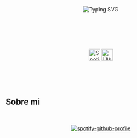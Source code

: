 <br><br><br><br>

<div align="center">
    <img src="https://readme-typing-svg.demolab.com?font=Bowlby+One+SC&size=21&duration=2000&pause=1300&color=5F1DAE&center=true&vCenter=true&width=435&lines=Hi+There%2C+I'm+Nicolas+%3A);A+Passionate+Developer;Software+Engineer;Full+Stack+Developer;Always+Learning+New+Things;Hola%2C+soy+Nicolas+%3A);Un+Developer+Apasionado;Ingeniero+De+Software;Full+Stack+Developer;Siempre+Aprendiendo+Cosas+Nuevas" alt="Typing SVG" />
</div>

<br><br><br><br>

<p align="center">
  <a href="https://open.spotify.com/user/31xr6mapjgtvmiwlrptm4cajadla">
    <img height="30" src="https://www.vectorlogo.zone/logos/spotify/spotify-icon.svg" alt="Spotify" title="Spotify" target="_blank">
  </a>
<a href="https://discord.com/channels/@me/983734077519708190">
    <img height="30" src="https://www.vectorlogo.zone/logos/discord/discord-tile.svg" alt="Discord" title="Discord" target="_blank"> 
  </a>
</p>

<br><br><br>

## Sobre mi

&nbsp;<div align="center">
  [![spotify-github-profile](https://spotify-github-profile.kittinanx.com/api/view?uid=31xr6mapjgtvmiwlrptm4cajadla&cover_image=true&theme=novatorem&show_offline=true&background_color=000000&interchange=false&bar_color=ffffff&bar_color_cover=false)](https://spotify-github-profile.kittinanx.com/api/view?uid=31xr6mapjgtvmiwlrptm4cajadla&redirect=true)
</div>
